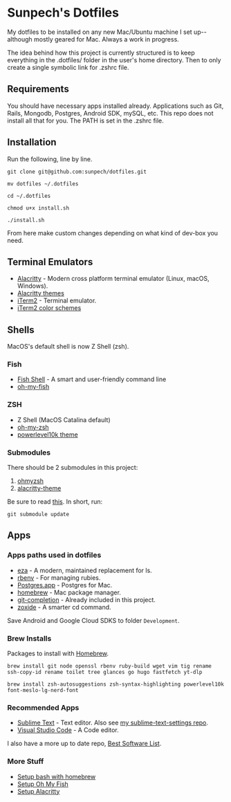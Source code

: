 # Sunpech's Dotfiles

My dotfiles to be installed on any new Mac/Ubuntu machine I set up-- although mostly geared for Mac. Always a work in progress.

The idea behind how this project is currently structured is to keep everything in the .dotfiles/ folder in the user's home directory. Then to only create a single symbolic link for .zshrc file.

## Requirements

You should have necessary apps installed already. Applications such as Git, Rails, Mongodb, Postgres, Android SDK, mySQL, etc. This repo does not install all that for you. The PATH is set in the .zshrc file.

## Installation

Run the following, line by line.

```
git clone git@github.com:sunpech/dotfiles.git

mv dotfiles ~/.dotfiles

cd ~/.dotfiles

chmod u+x install.sh

./install.sh
```

From here make custom changes depending on what kind of dev-box you need.

## Terminal Emulators

* [Alacritty](https://alacritty.org/) - Modern cross platform terminal emulator (Linux, macOS, Windows).
* [Alacritty themes](https://github.com/alacritty/alacritty-theme)
* [iTerm2](http://www.iterm2.com/) - Terminal emulator.  
* [iTerm2 color schemes](http://iterm2colorschemes.com/)

## Shells

MacOS's default shell is now Z Shell (zsh).

### Fish
* [Fish Shell](https://fishshell.com/) - A smart and user-friendly command line
* [oh-my-fish](https://github.com/oh-my-fish/oh-my-fish)

### ZSH
* Z Shell (MacOS Catalina default)
* [oh-my-zsh](https://github.com/robbyrussell/oh-my-zsh)
* [powerlevel10k theme](https://github.com/romkatv/powerlevel10k)

### Submodules
There should be 2 submodules in this project:

1. [ohmyzsh](https://github.com/ohmyzsh/ohmyzsh)
2. [alacritty-theme](https://github.com/alacritty/alacritty-theme)

Be sure to read [this](https://stackoverflow.com/questions/11420701/git-submodule-is-returning-blank/40426513). In short, run:

```git submodule update```

## Apps

### Apps paths used in dotfiles

* [eza](https://github.com/eza-community/eza) - A modern, maintained replacement for ls.
* [rbenv](https://github.com/sstephenson/rbenv) - For managing rubies.
* [Postgres.app](http://postgresapp.com/) - Postgres for Mac.
* [homebrew](http://brew.sh/) - Mac package manager.
* [git-completion](https://github.com/git/git/blob/master/contrib/completion/git-completion.bash) - Already included in this project.
* [zoxide](https://github.com/ajeetdsouza/zoxide) - A smarter cd command.

Save Android and Google Cloud SDKS to folder ```Development```.

### Brew Installs

Packages to install with [Homebrew](http://brew.sh/).

```
brew install git node openssl rbenv ruby-build wget vim tig rename ssh-copy-id rename toilet tree glances go hugo fastfetch yt-dlp
```

```
brew install zsh-autosuggestions zsh-syntax-highlighting powerlevel10k font-meslo-lg-nerd-font
```

### Recommended Apps

* [Sublime Text](https://www.sublimetext.com/) - Text editor. Also see [my sublime-text-settings repo](https://github.com/sunpech/sublime-text-settings).
* [Visual Studio Code](https://code.visualstudio.com/) - A Code editor.

I also have a more up to date repo, [Best Software List](https://github.com/sunpech/best_software_list).

### More Stuff

* [Setup bash with homebrew](https://johndjameson.com/blog/updating-your-shell-with-homebrew/)
* [Setup Oh My Fish](https://github.com/oh-my-fish/oh-my-fish)
* [Setup Alacritty](https://www.josean.com/posts/how-to-setup-alacritty-terminal)